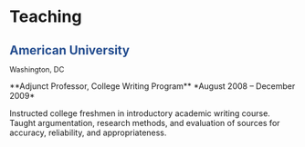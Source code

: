 # Teaching

<h2 style="color:#244d8f;">American University</h2>
<p style="font-size:0.9em; margin-top:-0.2em;">Washington, DC</p>
**Adjunct Professor, College Writing Program**  
*August 2008 – December 2009*  

Instructed college freshmen in introductory academic writing course.  
Taught argumentation, research methods, and evaluation of sources for accuracy, reliability, and appropriateness.
